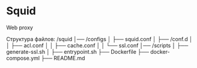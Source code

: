 # Squid
Web proxy

Структура файлов:
/squid
│── /configs
│   ├── squid.conf
│   ├── /conf.d
│   │   ├── acl.conf
│   │   ├── cache.conf
│   │   └── ssl.conf
│── /scripts
│   ├── generate-ssl.sh
│   ├── entrypoint.sh
├── Dockerfile
├── docker-compose.yml
├── README.md